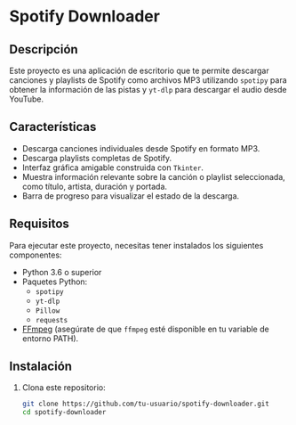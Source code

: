 # Spotify Downloader

## Descripción

Este proyecto es una aplicación de escritorio que te permite descargar canciones y playlists de Spotify como archivos MP3 utilizando `spotipy` para obtener la información de las pistas y `yt-dlp` para descargar el audio desde YouTube.

## Características

- Descarga canciones individuales desde Spotify en formato MP3.
- Descarga playlists completas de Spotify.
- Interfaz gráfica amigable construida con `Tkinter`.
- Muestra información relevante sobre la canción o playlist seleccionada, como título, artista, duración y portada.
- Barra de progreso para visualizar el estado de la descarga.

## Requisitos

Para ejecutar este proyecto, necesitas tener instalados los siguientes componentes:

- Python 3.6 o superior
- Paquetes Python:
  - `spotipy`
  - `yt-dlp`
  - `Pillow`
  - `requests`
- [FFmpeg](https://ffmpeg.org/download.html) (asegúrate de que `ffmpeg` esté disponible en tu variable de entorno PATH).

## Instalación

1. Clona este repositorio:
   ```bash
   git clone https://github.com/tu-usuario/spotify-downloader.git
   cd spotify-downloader
